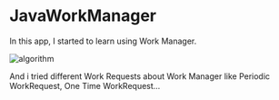 # JavaWorkManager

In this app, I started to learn using Work Manager. 

![algorithm](https://user-images.githubusercontent.com/54797582/180708380-8328bbcf-75e6-4d0c-9101-878f3d8d329c.png)


And i tried different Work Requests about Work Manager like Periodic WorkRequest, One Time WorkRequest...
